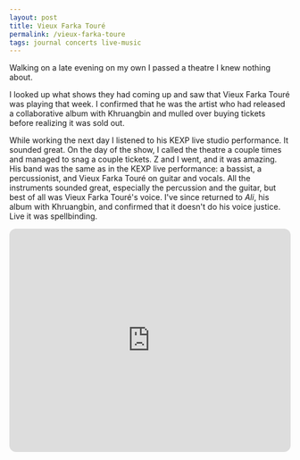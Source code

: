 ```yaml
---
layout: post
title: Vieux Farka Touré
permalink: /vieux-farka-toure
tags: journal concerts live-music
---
```


Walking on a late evening on my own I passed a theatre I knew nothing about.
<!--more-->
I looked up what shows they had coming up and saw that Vieux Farka Touré was playing that week.
I confirmed that he was the artist who had released a collaborative album with Khruangbin and mulled over buying tickets before realizing it was sold out.

While working the next day I listened to his KEXP live studio performance.
It sounded great.
On the day of the show, I called the theatre a couple times and managed to snag a couple tickets.
Z and I went, and it was amazing.
His band was the same as in the KEXP live performance: a bassist, a percussionist, and Vieux Farka Touré on guitar and vocals.
All the instruments sounded great, especially the percussion and the guitar, but best of all was Vieux Farka Touré's voice.
I've since returned to _Ali_, his album with Khruangbin, and confirmed that it doesn't do his voice justice.
Live it was spellbinding.

<iframe style="border-radius:12px" width="100%" height="400" src="https://www.youtube.com/embed/18YKj7oF76g?si=dVnr1D1wsZQ9wG66" title="YouTube video player" frameborder="0" allow="accelerometer; autoplay; clipboard-write; encrypted-media; gyroscope; picture-in-picture; web-share" allowfullscreen></iframe>